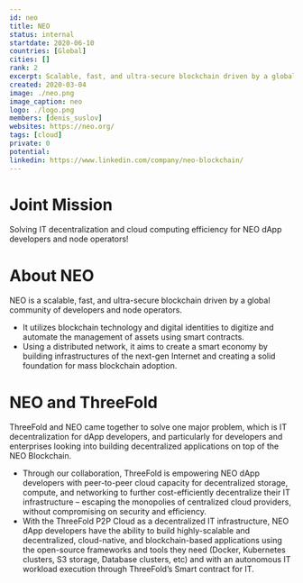 ```yaml
---
id: neo
title: NEO
status: internal
startdate: 2020-06-10
countries: [Global]
cities: []
rank: 2
excerpt: Scalable, fast, and ultra-secure blockchain driven by a global community of developers.
created: 2020-03-04
image: ./neo.png
image_caption: neo
logo: ./logo.png
members: [denis_suslov]
websites: https://neo.org/
tags: [cloud]
private: 0
potential: 
linkedin: https://www.linkedin.com/company/neo-blockchain/
---
```



# Joint Mission
Solving IT decentralization and cloud computing efficiency for NEO dApp developers and node operators!

# About NEO
NEO is a scalable, fast, and ultra-secure blockchain driven by a global community of developers and node operators.

* It utilizes blockchain technology and digital identities to digitize and automate the management of assets using smart contracts.
* Using a distributed network, it aims to create a smart economy by building infrastructures of the next-gen Internet and creating a solid foundation for mass blockchain adoption.

# NEO and ThreeFold
ThreeFold and NEO came together to solve one major problem, which is IT decentralization for dApp developers, and particularly for developers and enterprises looking into building decentralized applications on top of the NEO Blockchain.

* Through our collaboration, ThreeFold is empowering NEO dApp developers with peer-to-peer cloud capacity for decentralized storage, compute, and networking to further cost-efficiently decentralize their IT infrastructure – escaping the monopolies of centralized cloud providers, without compromising on security and efficiency.
* With the ThreeFold P2P Cloud as a decentralized IT infrastructure, NEO dApp developers have the ability to build highly-scalable and decentralized, cloud-native, and blockchain-based applications using the open-source frameworks and tools they need (Docker, Kubernetes clusters, S3 storage, Database clusters, etc) and with an autonomous IT workload execution through ThreeFold’s Smart contract for IT.
